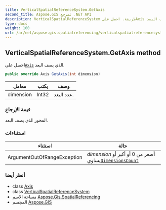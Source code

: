 ```yaml
---
title: VerticalSpatialReferenceSystem.GetAxis
second_title: Aspose.GIS لمرجع .NET API
description: VerticalSpatialReferenceSystem طريقة. احصل علىAxis الذي يصف البعد.
type: docs
weight: 100
url: /ar/net/aspose.gis.spatialreferencing/verticalspatialreferencesystem/getaxis/
---
```

## VerticalSpatialReferenceSystem.GetAxis method

احصل على[`Axis`](../../axis/) الذي يصف البعد.

```csharp
public override Axis GetAxis(int dimension)
```

| معامل | يكتب | وصف |
| --- | --- | --- |
| dimension | Int32 | عدد البعد. |

### قيمة الإرجاع

المحور الذي يصف البعد.

### استثناءات

| استثناء | حالة |
| --- | --- |
| ArgumentOutOfRangeException | *dimension* أصغر من 0 أو أكبر أو يساوي[`DimensionsCount`](../dimensionscount/) |

### أنظر أيضا

* class [Axis](../../axis/)
* class [VerticalSpatialReferenceSystem](../)
* مساحة الاسم [Aspose.Gis.SpatialReferencing](../../verticalspatialreferencesystem/)
* المجسم [Aspose.GIS](../../../)


